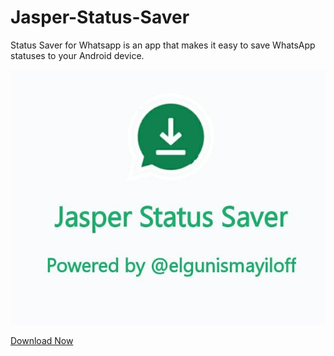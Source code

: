 # Jasper-Status-Saver
Status Saver for Whatsapp is an app that makes it easy to save WhatsApp statuses to your Android device.

<img src="https://github.com/elgunismayiloff/Jasper-Status-Saver/blob/main/photo_2022-09-26_11-41-22.jpg">

<a href="https://elgunismayiloff.com/apps/app/JasperStatusSaver.apk">Download Now</a>
